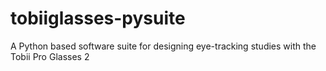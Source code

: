 # tobiiglasses-pysuite
A Python based software suite for designing eye-tracking studies with the Tobii Pro Glasses 2
